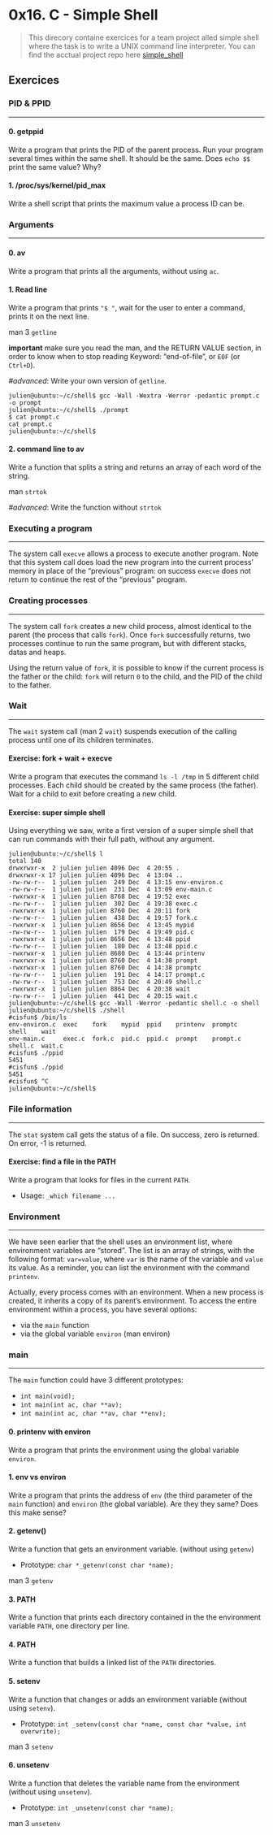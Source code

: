 # 0x16. C - Simple Shell

> This direcory containe exercices for a team project alled simple shell where the task is to write a UNIX command line interpreter.
You can find the acctual project repo here [simple_shell](https://github.com/)

## Exercices

### PID & PPID
---------

#### 0\. getppid

Write a program that prints the PID of the parent process. Run your program several times within the same shell. It should be the same. Does `echo $$` print the same value? Why?

#### 1\. /proc/sys/kernel/pid\_max

Write a shell script that prints the maximum value a process ID can be.

### Arguments
---------

#### 0\. av

Write a program that prints all the arguments, without using `ac`.

#### 1\. Read line

Write a program that prints `"$ "`, wait for the user to enter a command, prints it on the next line.

man 3 `getline`

**important** make sure you read the man, and the RETURN VALUE section, in order to know when to stop reading Keyword: “end-of-file”, or `EOF` (or `Ctrl+D`).

_#advanced_: Write your own version of `getline`.

    julien@ubuntu:~/c/shell$ gcc -Wall -Wextra -Werror -pedantic prompt.c -o prompt
    julien@ubuntu:~/c/shell$ ./prompt 
    $ cat prompt.c
    cat prompt.c
    julien@ubuntu:~/c/shell$ 
    

#### 2\. command line to av

Write a function that splits a string and returns an array of each word of the string.

man `strtok`

_#advanced_: Write the function without `strtok`

### Executing a program
-------------------

The system call `execve` allows a process to execute another program. Note that this system call does load the new program into the current process’ memory in place of the “previous” program: on success `execve` does not return to continue the rest of the “previous” program.

### Creating processes
------------------

The system call `fork` creates a new child process, almost identical to the parent (the process that calls `fork`). Once `fork` successfully returns, two processes continue to run the same program, but with different stacks, datas and heaps.

Using the return value of `fork`, it is possible to know if the current process is the father or the child: `fork` will return `0` to the child, and the PID of the child to the father.

### Wait
----

The `wait` system call (man 2 `wait`) suspends execution of the calling process until one of its children terminates.

#### Exercise: fork + wait + execve

Write a program that executes the command `ls -l /tmp` in 5 different child processes. Each child should be created by the same process (the father). Wait for a child to exit before creating a new child.

#### Exercise: super simple shell

Using everything we saw, write a first version of a super simple shell that can run commands with their full path, without any argument.

    julien@ubuntu:~/c/shell$ l
    total 140
    drwxrwxr-x  2 julien julien 4096 Dec  4 20:55 .
    drwxrwxr-x 17 julien julien 4096 Dec  4 13:04 ..
    -rw-rw-r--  1 julien julien  249 Dec  4 13:15 env-environ.c
    -rw-rw-r--  1 julien julien  231 Dec  4 13:09 env-main.c
    -rwxrwxr-x  1 julien julien 8768 Dec  4 19:52 exec
    -rw-rw-r--  1 julien julien  302 Dec  4 19:38 exec.c
    -rwxrwxr-x  1 julien julien 8760 Dec  4 20:11 fork
    -rw-rw-r--  1 julien julien  438 Dec  4 19:57 fork.c
    -rwxrwxr-x  1 julien julien 8656 Dec  4 13:45 mypid
    -rw-rw-r--  1 julien julien  179 Dec  4 19:49 pid.c
    -rwxrwxr-x  1 julien julien 8656 Dec  4 13:48 ppid
    -rw-rw-r--  1 julien julien  180 Dec  4 13:48 ppid.c
    -rwxrwxr-x  1 julien julien 8680 Dec  4 13:44 printenv
    -rwxrwxr-x  1 julien julien 8760 Dec  4 14:38 prompt
    -rwxrwxr-x  1 julien julien 8760 Dec  4 14:38 promptc
    -rw-rw-r--  1 julien julien  191 Dec  4 14:17 prompt.c
    -rw-rw-r--  1 julien julien  753 Dec  4 20:49 shell.c
    -rwxrwxr-x  1 julien julien 8864 Dec  4 20:38 wait
    -rw-rw-r--  1 julien julien  441 Dec  4 20:15 wait.c
    julien@ubuntu:~/c/shell$ gcc -Wall -Werror -pedantic shell.c -o shell
    julien@ubuntu:~/c/shell$ ./shell 
    #cisfun$ /bin/ls
    env-environ.c  exec    fork    mypid  ppid    printenv  promptc   shell    wait
    env-main.c     exec.c  fork.c  pid.c  ppid.c  prompt    prompt.c  shell.c  wait.c
    #cisfun$ ./ppid
    5451
    #cisfun$ ./ppid
    5451
    #cisfun$ ^C
    julien@ubuntu:~/c/shell$ 
    

### File information
----------------

The `stat` system call gets the status of a file. On success, zero is returned. On error, -1 is returned.

#### Exercise: find a file in the PATH

Write a program that looks for files in the current `PATH`.

*   Usage: `_which filename ...`

### Environment
-----------

We have seen earlier that the shell uses an environment list, where environment variables are “stored”. The list is an array of strings, with the following format: `var=value`, where `var` is the name of the variable and `value` its value. As a reminder, you can list the environment with the command `printenv`.

Actually, every process comes with an environment. When a new process is created, it inherits a copy of its parent’s environment. To access the entire environment within a process, you have several options:

*   via the `main` function
*   via the global variable `environ` (man environ)

### main
---------

The `main` function could have 3 different prototypes:

*   `int main(void);`
*   `int main(int ac, char **av);`
*   `int main(int ac, char **av, char **env);`

#### 0\. printenv with environ

Write a program that prints the environment using the global variable `environ`.

#### 1\. env vs environ

Write a program that prints the address of `env` (the third parameter of the `main` function) and `environ` (the global variable). Are they they same? Does this make sense?

#### 2\. getenv()

Write a function that gets an environment variable. (without using `getenv`)

*   Prototype: `char *_getenv(const char *name);`

man 3 `getenv`

#### 3\. PATH

Write a function that prints each directory contained in the the environment variable `PATH`, one directory per line.

#### 4\. PATH

Write a function that builds a linked list of the `PATH` directories.

#### 5\. setenv

Write a function that changes or adds an environment variable (without using `setenv`).

*   Prototype: `int _setenv(const char *name, const char *value, int overwrite);`

man 3 `setenv`

#### 6\. unsetenv

Write a function that deletes the variable name from the environment (without using `unsetenv`).

*   Prototype: `int _unsetenv(const char *name);`

man 3 `unsetenv`
